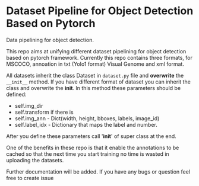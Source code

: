 # Dataset Pipeline for Object Detection Based on Pytorch
Data pipelining for object detection. 

This repo aims at unifying different dataset pipelining for object detection
based on pytorch framework. Currently this repo contains three formats, for MSCOCO, 
annoation in txt (Yolo1 format) Visual Genome and xml format.

All datasets inherit the class Dataset in ```dataset.py``` file and **overwrite** the ```__init__``` method. 
If you have different format of dataset you can inherit the class <Dataset> and overwrite the __init__. 
In this method these parameters should be defined: 
  * self.img_dir
  * self.transform if there is
  * self.img_ann - Dict(width, height, bboxes, labels, image_id)
  * self.label_idx - Dictionary that maps the label and number. 

After you define these parameters call '__init__' of super class at the end. 

One of the benefits in these repo is that it enable the annotations to be cached so that the next time you start training 
no time is wasted in uploading the datasets. 

Further documentation will be added. 
If you have any bugs or question feel free to create issue
